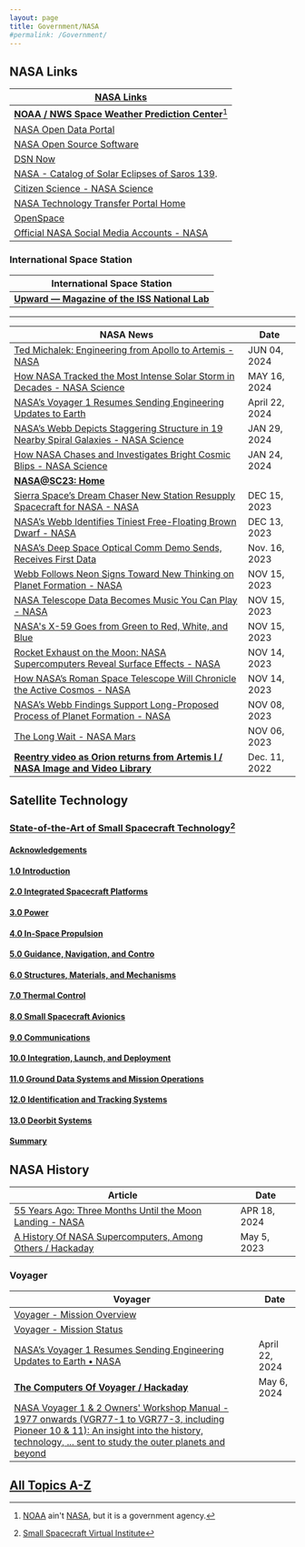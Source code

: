 ```yaml
---
layout: page
title: Government/NASA
#permalink: /Government/
---
```


## NASA Links

| [NASA Links](https://www.nasa.gov/) |
|----|
| **[NOAA / NWS Space Weather Prediction Center](https://www.spaceweather.gov/homepage )**[^21] |
| [NASA Open Data Portal](https://data.nasa.gov/ ) |
| [NASA Open Source Software](https://code.nasa.gov/#/ ) |
| [DSN Now](https://eyes.nasa.gov/dsn/dsn.html ) |
| [NASA - Catalog of Solar Eclipses of Saros 139](https://eclipse.gsfc.nasa.gov/SEsaros/SEsaros139.html ). |
| [Citizen Science - NASA Science](https://science.nasa.gov/citizen-science/ ) |
| [NASA Technology Transfer Portal Home](https://technology.nasa.gov/ ) |
| [OpenSpace](https://www.openspaceproject.com/) |
| [Official NASA Social Media Accounts - NASA](https://www.nasa.gov/social-media/) |

[^21]: [NOAA](https://www.noaa.gov) ain't [NASA](https://www.nasa.gov/), but it is a government agency. 

### International Space Station 

| International Space Station |
|---|
| **[Upward — Magazine of the ISS National Lab](https://www.issnationallab.org/upward/ )** |


<hr />

| NASA News | Date |
|---|---|
| [Ted Michalek: Engineering from Apollo to Artemis - NASA](https://www.nasa.gov/people-of-nasa/goddard-people/ted-michalek-engineering-from-apollo-to-artemis/) | JUN 04, 2024 |
| [How NASA Tracked the Most Intense Solar Storm in Decades - NASA Science](https://science.nasa.gov/science-research/heliophysics/how-nasa-tracked-the-most-intense-solar-storm-in-decades/) | MAY 16, 2024 |
| [NASA’s Voyager 1 Resumes Sending Engineering Updates to Earth](https://www.jpl.nasa.gov/news/nasas-voyager-1-resumes-sending-engineering-updates-to-earth ) | April 22, 2024 |
| [NASA’s Webb Depicts Staggering Structure in 19 Nearby Spiral Galaxies - NASA Science](https://science.nasa.gov/centers-and-facilities/goddard/nasas-webb-depicts-staggering-structure-in-19-nearby-spiral-galaxies/ )  | JAN 29, 2024 |
| [How NASA Chases and Investigates Bright Cosmic Blips - NASA Science](https://science.nasa.gov/directorates/smd/astrophysics-division/how-nasa-chases-and-investigates-bright-cosmic-blips/ ) | JAN 24, 2024 |
| **[NASA@SC23: Home](https://www.nas.nasa.gov/SC23/ )** |
| [Sierra Space’s Dream Chaser New Station Resupply Spacecraft for NASA - NASA](https://www.nasa.gov/missions/station/commercial-resupply/sierra-spaces-dream-chaser-new-station-resupply-spacecraft-for-nasa/ ) | DEC 15, 2023 |
| [NASA’s Webb Identifies Tiniest Free-Floating Brown Dwarf - NASA](https://www.nasa.gov/missions/webb/nasas-webb-identifies-tiniest-free-floating-brown-dwarf/ ) | DEC 13, 2023 |
| [NASA’s Deep Space Optical Comm Demo Sends, Receives First Data](https://www.jpl.nasa.gov/news/nasas-deep-space-optical-comm-demo-sends-receives-first-data ) | Nov. 16, 2023 |
| [Webb Follows Neon Signs Toward New Thinking on Planet Formation - NASA](https://www.nasa.gov/missions/webb/webb-follows-neon-signs-toward-new-thinking-on-planet-formation/ ) | NOV 15, 2023 |
| [NASA Telescope Data Becomes Music You Can Play - NASA](https://www.nasa.gov/general/nasa-telescope-data-becomes-music-you-can-play/ ) | NOV 15, 2023 |
| [NASA's X-59 Goes from Green to Red, White, and Blue](https://www.nasa.gov/image-article/nasas-x-59-goes-from-green-to-red-white-and-blue/ ) | NOV 15, 2023 |
| [Rocket Exhaust on the Moon: NASA Supercomputers Reveal Surface Effects - NASA](https://www.nasa.gov/general/rocket-exhaust-on-the-moon-nasa-supercomputers-reveal-surface-effects/ ) | NOV 14, 2023 |
| [How NASA’s Roman Space Telescope Will Chronicle the Active Cosmos - NASA](https://www.nasa.gov/missions/roman-space-telescope/how-nasas-roman-space-telescope-will-chronicle-the-active-cosmos/ ) | NOV 14, 2023 |
| [NASA’s Webb Findings Support Long-Proposed Process of Planet Formation - NASA](https://www.nasa.gov/missions/webb/nasas-webb-findings-support-long-proposed-process-of-planet-formation/ ) | NOV 08, 2023 |
| [The Long Wait - NASA Mars](https://mars.nasa.gov/technology/helicopter/status/495/the-long-wait/ ) | NOV 06, 2023 |
| **[Reentry video as Orion returns from Artemis I / NASA Image and Video Library](https://images.nasa.gov/details/art001m1203451716 )** | Dec. 11, 2022 |

## Satellite Technology

### [State-of-the-Art of Small Spacecraft Technology](https://www.nasa.gov/smallsat-institute/sst-soa/)[^11]

[^11]: [Small Spacecraft Virtual Institute](https://www.nasa.gov/smallsat-institute)

#### [Acknowledgements](https://www.nasa.gov/smallsat-institute/sst-soa/acknowledgements)

#### [1.0 Introduction](https://www.nasa.gov/smallsat-institute/sst-soa/introduction)

#### [2.0 Integrated Spacecraft Platforms](https://www.nasa.gov/smallsat-institute/sst-soa/integrated-spacecraft-platforms)

#### [3.0 Power](https://www.nasa.gov/smallsat-institute/sst-soa/power)

#### [4.0 In-Space Propulsion](https://www.nasa.gov/smallsat-institute/sst-soa/in-space-propulsion)

#### [5.0 Guidance, Navigation, and Contro](https://www.nasa.gov/smallsat-institute/sst-soa/guidance-navigation-and-control)

#### [6.0 Structures, Materials, and Mechanisms](https://www.nasa.gov/smallsat-institute/sst-soa/structures-materials-and-mechanisms)

#### [7.0 Thermal Control](https://www.nasa.gov/smallsat-institute/sst-soa/thermal-control)

#### [8.0 Small Spacecraft Avionics](https://www.nasa.gov/smallsat-institute/sst-soa/small-spacecraft-avionics)

#### [9.0 Communications](https://www.nasa.gov/smallsat-institute/sst-soa/communications/)

#### [10.0 Integration, Launch, and Deployment](https://www.nasa.gov/smallsat-institute/sst-soa/integration-launch-and-deployment)

#### [11.0 Ground Data Systems and Mission Operations](https://www.nasa.gov/smallsat-institute/sst-soa/ground-data-systems-and-mission-operations)

#### [12.0 Identification and Tracking Systems](https://www.nasa.gov/smallsat-institute/sst-soa/identification-and-tracking-systems)

#### [13.0 Deorbit Systems](https://www.nasa.gov/smallsat-institute/sst-soa/deorbit-systems)

#### [Summary](https://www.nasa.gov/smallsat-institute/sst-soa/summary)

## NASA History 

| Article | Date |
|----|---|
| [55 Years Ago: Three Months Until the Moon Landing - NASA](https://www.nasa.gov/history/55-years-ago-three-months-until-the-moon-landing/ ) |APR 18, 2024 |
| [A History Of NASA Supercomputers, Among Others / Hackaday](https://hackaday.com/2023/05/05/a-history-of-nasa-supercomputers-among-others/) | May 5, 2023 |

### Voyager 

| Voyager | Date |
|---|---|
| [Voyager - Mission Overview](https://voyager.jpl.nasa.gov/mission/ ) |
| [Voyager - Mission Status](https://voyager.jpl.nasa.gov/mission/status/ ) |
| [NASA’s Voyager 1 Resumes Sending Engineering Updates to Earth • NASA](https://www.jpl.nasa.gov/news/nasas-voyager-1-resumes-sending-engineering-updates-to-earth ) | April 22, 2024 |
| **[The Computers Of Voyager / Hackaday](https://hackaday.com/2024/05/06/the-computers-of-voyager/ )** | May 6, 2024 |
| [NASA Voyager 1 & 2 Owners' Workshop Manual - 1977 onwards (VGR77-1 to VGR77-3, including Pioneer 10 & 11): An insight into the history, technology, ... sent to study the outer planets and beyond](https://a.co/d/iGW9A8P) |

## [All Topics A-Z](https://www.nasa.gov/tags)

